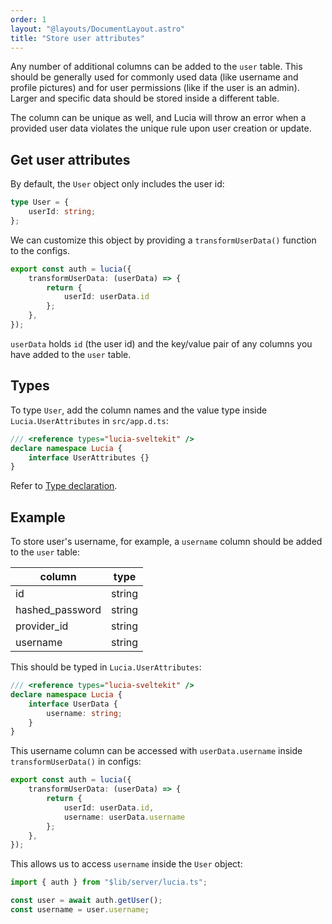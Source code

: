 ```yaml
---
order: 1
layout: "@layouts/DocumentLayout.astro"
title: "Store user attributes"
---
```


Any number of additional columns can be added to the `user` table. This should be generally used for commonly used data (like username and profile pictures) and for user permissions (like if the user is an admin). Larger and specific data should be stored inside a different table.

The column can be unique as well, and Lucia will throw an error when a provided user data violates the unique rule upon user creation or update.

## Get user attributes

By default, the `User` object only includes the user id:

```ts
type User = {
    userId: string;
};
```

We can customize this object by providing a `transformUserData()` function to the configs.

```ts
export const auth = lucia({
    transformUserData: (userData) => {
        return {
            userId: userData.id
        };
    },
});
```

`userData` holds `id` (the user id) and the key/value pair of any columns you have added to the `user` table.

## Types

To type `User`, add the column names and the value type inside `Lucia.UserAttributes` in `src/app.d.ts`:

```ts
/// <reference types="lucia-sveltekit" />
declare namespace Lucia {
    interface UserAttributes {}
}
```

Refer to [Type declaration](/reference/types/lucia-namespace).

## Example

To store user's username, for example, a `username` column should be added to the `user` table:

| column          | type   |
| --------------- | ------ |
| id              | string |
| hashed_password | string |
| provider_id     | string |
| username        | string |

This should be typed in `Lucia.UserAttributes`:

```ts
/// <reference types="lucia-sveltekit" />
declare namespace Lucia {
    interface UserData {
        username: string;
    }
}
```

This username column can be accessed with `userData.username` inside `transformUserData()` in configs:

```ts
export const auth = lucia({
    transformUserData: (userData) => {
        return {
            userId: userData.id,
            username: userData.username
        };
    },
});
```

This allows us to access `username` inside the `User` object:

```ts
import { auth } from "$lib/server/lucia.ts";

const user = await auth.getUser();
const username = user.username;
```
